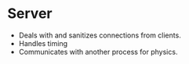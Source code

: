 # Server
- Deals with and sanitizes connections from clients.
- Handles timing
- Communicates with another process for physics.
